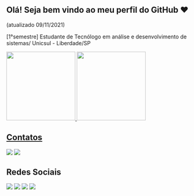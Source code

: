## Olá!  Seja bem vindo ao meu perfil do GitHub ❤ 
(atualizado 09/11/2021)

[1°semestre] Estudante de Tecnólogo em análise e desenvolvimento de sistemas/ Unicsul - Liberdade/SP


<div>
  <a href="https://github.com/EduBardoADS/EduardoBardoADS">
    <img height="180em" src="https://github-readme-stats.vercel.app/api?username=EduBardoADS&theme=dark&show_icons=true"/>
    <img height="180em" src="https://github-readme-stats.vercel.app/api/top-langs/?username-EduBardoADS&layout-compact&langs_count-16&theme-dark"/>
    </div>
  

  ## Contatos
  <div>
    <a href = "mailto:aguiar.work@gmail.com"><img src="https://img.shields.io/badge/Gmail-D14836?style=for-the-badge&logo=gmail&logoColor=white" target-"_blank"></a>
    <a href ="https://api.whatsapp.com/send?phone=+5513996131497 target-"_blank"> <img src="https://img.shields.io/badge/WhatsApp-25D366?style=for-the-badge&logo=whatsapp&logoColor=white"   target="_blank"></a>
  </div>
  
  ## Redes Sociais 
  <div> <a href ="https://www.instagram.com/edu_bardo" target-"_blank">  <img src="https://img.shields.io/badge/Instagram-E4405F?style=for-the-badge&logo=instagram&logoColor=white" target="_blank"></a>
 <a href ="https://www.facebook.com/Zions.Threeminutes4play" target-"_blank">   <img src="https://img.shields.io/badge/Facebook-1877F2?style=for-the-badge&logo=facebook&logoColor=white" target="_blank"></a>
  <a href ="https://www.linkedin.com/in/eduardoaguiardasilva" target-"_blank"> <img src="https://img.shields.io/badge/LinkedIn-0077B5?style=for-the-badge&logo=linkedin&logoColor=white" target="_blank"></a>
  <a href ="https://twitter.com/AguiarWork" target-"_blank"> <img src="https://img.shields.io/badge/Twitter-1DA1F2?style=for-the-badge&logo=twitter&logoColor=white" target="_blank"></a>

